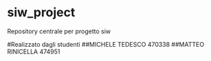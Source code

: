 # siw_project
Repository centrale per progetto siw

#Realizzato dagli studenti
##MICHELE TEDESCO 470338
##MATTEO RINICELLA 474951
